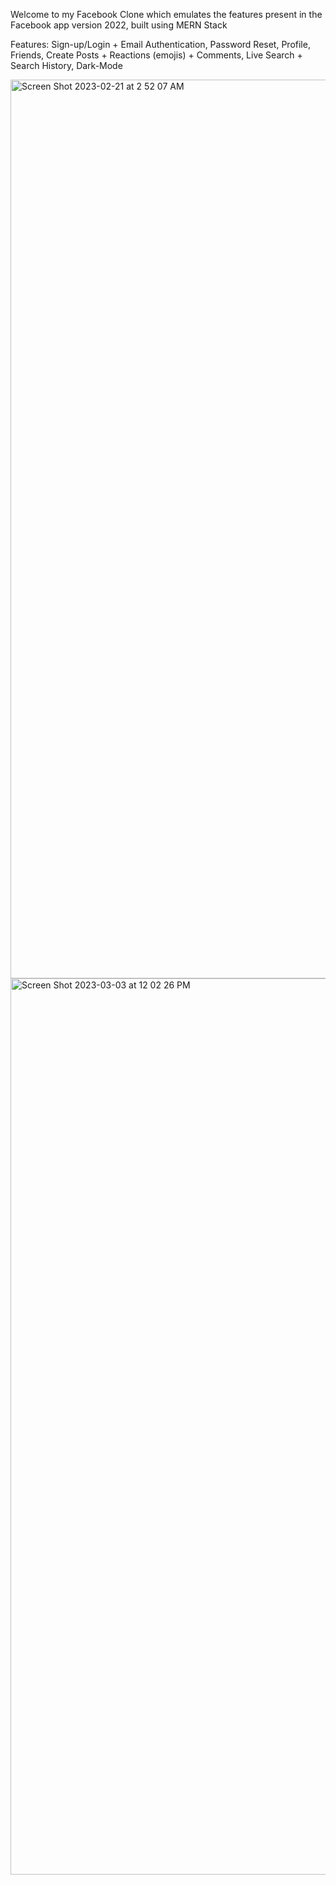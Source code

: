 Welcome to my Facebook Clone which emulates the features present in the Facebook app version 2022, built using MERN Stack

Features: Sign-up/Login + Email Authentication, Password Reset, Profile, Friends, 
Create Posts + Reactions (emojis) + Comments, Live Search + Search History, Dark-Mode


<img width="1438" alt="Screen Shot 2023-02-21 at 2 52 07 AM" src="https://user-images.githubusercontent.com/44295921/220281766-a6e86bd8-1380-4663-b8f5-17a0ef8dbcde.png">

<img width="1434" alt="Screen Shot 2023-03-03 at 12 02 26 PM" src="https://user-images.githubusercontent.com/44295921/222781730-f87153cb-6f59-4a33-bcbb-cfea2f7ccae3.png">
